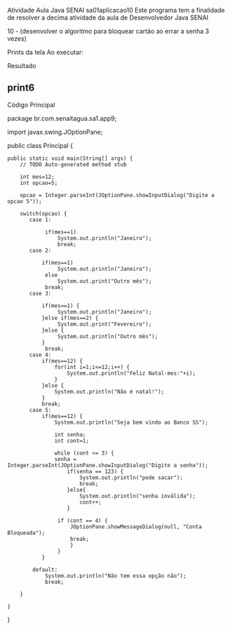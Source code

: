 Atividade Aula Java SENAI
sa01aplicacao10
Este programa tem a finalidade de resolver a decima atividade da aula de Desenvolvedor Java SENAI

10 - (desenvolver o algoritmo para bloquear cartão ao errar a senha 3 vezes)

Prints da tela Ao executar:

Resultado

print6
----------------------------------------------------------------------

Código Principal


package br.com.senaitagua.sa1.app9;

import javax.swing.JOptionPane;

public class Principal {

	public static void main(String[] args) {
		// TODO Auto-generated method stub
        
		int mes=12;
		int opcao=5;
		
		opcao = Integer.parseInt(JOptionPane.showInputDialog("Digite a opcao 5"));
		
	    switch(opcao) {
	       case 1:
	    	   
			    if(mes==1)
				    System.out.println("Janeiro");
			        break;
	       case 2:
	    	   
	    	   if(mes==1)
				    System.out.println("Janeiro");
			    else
			     	System.out.print("Outro mês");
			    break;
	       case 3:
	    	   
	    	   if(mes==1) {
				    System.out.println("Janeiro");
	    	   }else if(mes==2) {
			     	System.out.print("Fevereiro");
	    	   }else {
			    	System.out.println("Outro mês");
	    	   }
			    break;
	       case 4:
	    	   if(mes==12) {
	    		   for(int i=1;i<=12;i++) {
	    			   System.out.println("Feliz Natal-mes:"+i);
	    		   }
	    	   }else {
	    		   System.out.println("Não é natal!");
	    	   }
	    	   break;
	       case 5:
	    	   if(mes==12) {
	    		   System.out.println("Seja bem vindo ao Banco SS");
	    		   
	    		   int senha;
	    		   int cont=1;
	    		    
	    		   while (cont <= 3) {
	    		   senha = Integer.parseInt(JOptionPane.showInputDialog("Digite a senha"));
		    		   if(senha == 123) {
		    			   System.out.println("pode sacar");
		    			   break;
		    		   }else{
		    			   System.out.println("senha inválida");
		    			   cont++;
		    		   }
		    			   
		    		if (cont == 4) {
		    			JOptionPane.showMessageDialog(null, "Conta Bloqueada");
		    			break;
		    			}
		    		}
	    	   }
	    	  
			default:
				System.out.println("Não tem essa opção não");
				break;
	    	     
	    }
		
	}
}
